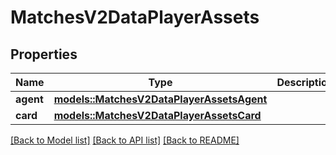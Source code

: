 # MatchesV2DataPlayerAssets

## Properties

Name | Type | Description | Notes
------------ | ------------- | ------------- | -------------
**agent** | [**models::MatchesV2DataPlayerAssetsAgent**](MatchesV2DataPlayerAssetsAgent.md) |  | 
**card** | [**models::MatchesV2DataPlayerAssetsCard**](MatchesV2DataPlayerAssetsCard.md) |  | 

[[Back to Model list]](../README.md#documentation-for-models) [[Back to API list]](../README.md#documentation-for-api-endpoints) [[Back to README]](../README.md)


